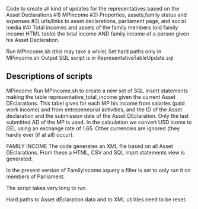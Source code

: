Code to create  all kind of updates for the representatives based on the Asset Declarations
 #1) MPincome
 #2) Properties, assets,family status and expenses
 #3) urls/links to asset declarations, parliament page, and social media
 #4) Total incomes and assets of the family members (old family income HTML table)
the total income AND family income of a person given his Asset Declaration.


Run MPincome.sh (this may take a while)
Set hard paths only in MPincome.sh
Output SQL script is in RepresentativeTableUpdate.sql


## Descriptions of scripts
MPincome
Run MPincome.sh to create a new set of SQL insert statements making the table representative_total_income
given the current Asset DEclarations.
This tabel gives for each MP his income from salaries (paid work income) and from entrepeneurial activities, and the ID of the Asset declaration and the submission date of the Asset DEclaration.
Only the last submitted AD of the MP is used. In the calculation we convert USD icome to GEL using an exchange rate of 1.65. Other currencies are ignored (they hardly ever (if at all) occur).

FAMILY INCOME
The code generates an XML file based on all Asset DEclarations.
From these a HTML, CSV and SQL imprt statements view is generated.

In the present version of FamilyIncome.xquery a filter is set to only run it on members of Parliament. 

The script takes very long to run.

Hard paths to Asset dEclaration data and to XML utilities need to be reset.
 

